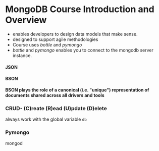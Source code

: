 # MongoDB Course Introduction and Overview

* enables developers to design data models that make sense.  
* designed to support agile methodologies
* Course uses *bottle* and *pymongo*
* *bottle* and *pymongo* enables you to connect to the mongodb server instance.  

#### JSON

#### BSON

**BSON plays the role of a canonical (i.e. "unique") representation of documents shared across all drivers and tools**  

### CRUD- (C)reate (R)ead (U)pdate (D)elete

always work with the global variable ` db `

### Pymongo

mongod
